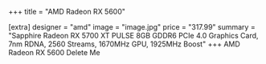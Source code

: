 +++
title = "AMD Radeon RX 5600"

[extra]
designer = "amd"
image = "image.jpg"
price = "317.99"
summary = "Sapphire Radeon RX 5700 XT PULSE 8GB GDDR6 PCIe 4.0 Graphics Card, 7nm RDNA, 2560 Streams, 1670MHz GPU, 1925MHz Boost"
+++
AMD Radeon RX 5600 Delete Me
<!-- more -->

